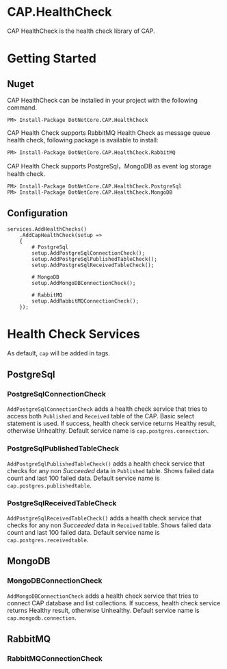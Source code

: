 # CAP.HealthCheck

CAP HealthCheck is the health check library of CAP.

# Getting Started
## Nuget

CAP HealthCheck can be installed in your project with the following command.

```
PM> Install-Package DotNetCore.CAP.HealthCheck
```

CAP Health Check supports RabbitMQ Health Check as message queue health check, following package is available to install:

```
PM> Install-Package DotNetCore.CAP.HealthCheck.RabbitMQ
```

CAP Health Check supports PostgreSql，MongoDB as event log storage health check.

```
PM> Install-Package DotNetCore.CAP.HealthCheck.PostgreSql
PM> Install-Package DotNetCore.CAP.HealthCheck.MongoDB
```

## Configuration

```
services.AddHealthChecks()
    .AddCapHealthCheck(setup =>
    {
        # PostgreSql
        setup.AddPostgreSqlConnectionCheck();
        setup.AddPostgreSqlPublishedTableCheck();
        setup.AddPostgreSqlReceivedTableCheck();
        
        # MongoDB
        setup.AddMongoDBConnectionCheck();
        
        # RabbitMQ
        setup.AddRabbitMQConnectionCheck();
    });
```

# Health Check Services
As default, `cap` will be added in tags.

## PostgreSql 
### PostgreSqlConnectionCheck
`AddPostgreSqlConnectionCheck` adds a health check service that tries to access both `Published` and `Received` table of the CAP. Basic select statement is used. If success, health check service returns Healthy result, otherwise Unhealthy. 
Default service name is `cap.postgres.connection`.

### PostgreSqlPublishedTableCheck
`AddPostgreSqlPublishedTableCheck()` adds a health check service that checks for any non _Succeeded_ data in `Published` table.
Shows failed data count and last 100 failed data. Default service name is `cap.postgres.publishedtable`.

### PostgreSqlReceivedTableCheck
`AddPostgreSqlReceivedTableCheck()` adds a health check service that checks for any non _Succeeded_ data in `Received` table.
Shows failed data count and last 100 failed data. Default service name is `cap.postgres.receivedtable`.

## MongoDB
### MongoDBConnectionCheck
`AddMongoDBConnectionCheck` adds a health check service that tries to connect CAP database and list collections. If success, health check service returns Healthy result, otherwise Unhealthy.
Default service name is `cap.mongodb.connection`.

## RabbitMQ
### RabbitMQConnectionCheck